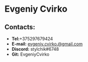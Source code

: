 # Evgeniy Cvirko
## Contacts:
* __Tel:__+375297679424
* __E-mail:__ evgeniy.cvirko.@gmail.com
* __Discord:__ stylchik#6748
* __Git:__ EvgeniyCvirko
